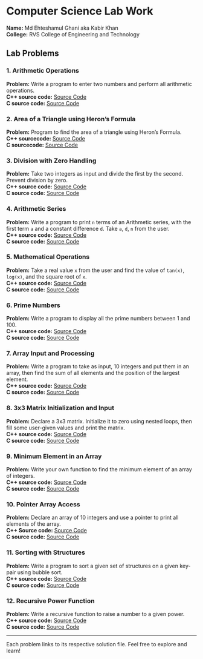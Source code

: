 # Computer Science Lab Work  
**Name:** Md Ehteshamul Ghani aka Kabir Khan  
**College:** RVS College of Engineering and Technology

## Lab Problems

### 1. Arithmetic Operations  
**Problem:** Write a program to enter two numbers and perform all arithmetic operations.  
**C++ source code:** 
[Source Code](Arithmetic_operations.cpp)  
**C source code:**
[Source Code](Arithmetic_operation.c)

### 2. Area of a Triangle using Heron’s Formula  
**Problem:** Program to find the area of a triangle using Heron’s Formula.  
**C++ sourcecode:**
[Source Code](Herons_formula.cpp)  
**C sourcecode:**
[Source Code](Heron's_area.c)

### 3. Division with Zero Handling  
**Problem:** Take two integers as input and divide the first by the second. Prevent division by zero.  
**C++ source code:**
[Source Code](Division_zero_handle.cpp)  
**C source code:**
[Source Code](Zero_handle.c)

### 4. Arithmetic Series  
**Problem:** Write a program to print `n` terms of an Arithmetic series, with the first term `a` and a constant difference `d`. Take `a`, `d`, `n` from the user.  
**C++ source code:**
[Source Code](Arithmetic_series.cpp)  
**C source code:**
[Source Code](Arithmetic_series.c)

### 5. Mathematical Operations  
**Problem:** Take a real value `x` from the user and find the value of `tan(x)`, `log(x)`, and the square root of `x`.  
**C++ source code:**
[Source Code](Math_operator.cpp)  
**C source code:**
[Source Code](Math_operator.c)

### 6. Prime Numbers  
**Problem:** Write a program to display all the prime numbers between 1 and 100.  
**C++ source code:**
[Source Code](prime_number.cpp)  
**C source code:**
[Source Code](Prime_num.c)

### 7. Array Input and Processing  
**Problem:** Write a program to take as input, 10 integers and put them in an array, then find the sum of all elements and the position of the largest element.  
**C++ source code:**
[Source Code](Array_input.cpp)  
**C source code:**
[Source Code](Array.c)

### 8. 3x3 Matrix Initialization and Input  
**Problem:** Declare a 3x3 matrix. Initialize it to zero using nested loops, then fill some user-given values and print the matrix.  
**C++ source code:**
[Source Code](matrix.cpp)  
**C source code:**
[Source Code](matrix.c)

### 9. Minimum Element in an Array  
**Problem:** Write your own function to find the minimum element of an array of integers.  
**C++ source code:**
[Source Code](Minimum_element.cpp)  
**C source code:**
[Source Code](Minimum_element.c)

### 10. Pointer Array Access  
**Problem:** Declare an array of 10 integers and use a pointer to print all elements of the array.  
**C++ Source code:**
[Source Code](Pointer.cpp)  
**C source code:**
[Source Code](Pointer.c)

### 11. Sorting with Structures  
**Problem:** Write a program to sort a given set of structures on a given key-pair using bubble sort.  
**C++ source code:**
[Source Code](struc_sort.cpp)  
**C source code:**
[Source Code](struc_sort.c)

### 12. Recursive Power Function  
**Problem:** Write a recursive function to raise a number to a given power.  
**C++ source code:**
[Source Code](recursive.cpp)  
**C source code:**
[Source Code](recursive.c)

---

Each problem links to its respective solution file. 
Feel free to explore and learn!
